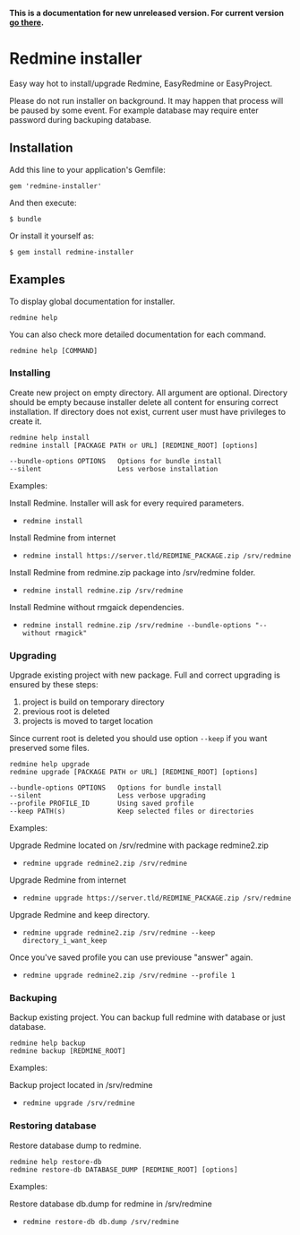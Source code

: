 **This is a documentation for new unreleased version. For current version [go there](https://github.com/easyredmine/redmine-installer/tree/v1.0.7).**

# Redmine installer

Easy way hot to install/upgrade Redmine, EasyRedmine or EasyProject.

Please do not run installer on background. It may happen that process will be paused by some event. For example database may require enter password during backuping database.

## Installation

Add this line to your application's Gemfile:

```
gem 'redmine-installer'
```

And then execute:

```
$ bundle
```

Or install it yourself as:

```
$ gem install redmine-installer
```

## Examples

To display global documentation for installer.

```
redmine help
```

You can also check more detailed documentation for each command.

```
redmine help [COMMAND]
```

### Installing

Create new project on empty directory. All argument are optional. Directory should be empty because installer delete all content for ensuring correct installation. If directory does not exist, current user must have privileges to create it.

```
redmine help install
redmine install [PACKAGE PATH or URL] [REDMINE_ROOT] [options]
```

```
--bundle-options OPTIONS   Options for bundle install
--silent                   Less verbose installation
```

Examples:

Install Redmine. Installer will ask for every required parameters.
- `redmine install`

Install Redmine from internet
- `redmine install https://server.tld/REDMINE_PACKAGE.zip /srv/redmine`

Install Redmine from redmine.zip package into /srv/redmine folder.
- `redmine install redmine.zip /srv/redmine`

Install Redmine without rmgaick dependencies.
- `redmine install redmine.zip /srv/redmine --bundle-options "--without rmagick"`

### Upgrading

Upgrade existing project with new package. Full and correct upgrading is ensured by these steps:
1. project is build on temporary directory
2. previous root is deleted
3. projects is moved to target location

Since current root is deleted you should use option `--keep` if you want preserved some files.


```
redmine help upgrade
redmine upgrade [PACKAGE PATH or URL] [REDMINE_ROOT] [options]
```

```
--bundle-options OPTIONS   Options for bundle install
--silent                   Less verbose upgrading
--profile PROFILE_ID       Using saved profile
--keep PATH(s)             Keep selected files or directories
```

Examples:

Upgrade Redmine located on /srv/redmine with package redmine2.zip
- `redmine upgrade redmine2.zip /srv/redmine`

Upgrade Redmine from internet
- `redmine upgrade https://server.tld/REDMINE_PACKAGE.zip /srv/redmine`

Upgrade Redmine and keep directory.
- `redmine upgrade redmine2.zip /srv/redmine --keep directory_i_want_keep`

Once you've saved profile you can use previouse "answer" again.
- `redmine upgrade redmine2.zip /srv/redmine --profile 1`

### Backuping

Backup existing project. You can backup full redmine with database or just database.

```
redmine help backup
redmine backup [REDMINE_ROOT]
```

Examples:

Backup project located in /srv/redmine
- `redmine upgrade /srv/redmine`

### Restoring database

Restore database dump to redmine.

```
redmine help restore-db
redmine restore-db DATABASE_DUMP [REDMINE_ROOT] [options]
```

Examples:

Restore database db.dump for redmine in /srv/redmine
- `redmine restore-db db.dump /srv/redmine`
